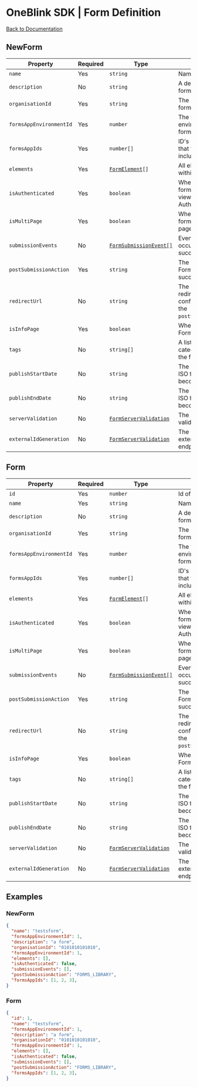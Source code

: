 # OneBlink SDK | Form Definition

[Back to Documentation](../../README.md)

## NewForm

| Property                | Required | Type                                                | Description                                                                              |
| ----------------------- | -------- | --------------------------------------------------- | ---------------------------------------------------------------------------------------- |
| `name`                  | Yes      | `string`                                            | Name of the form.                                                                        |
| `description`           | No       | `string`                                            | A description of the form.                                                               |
| `organisationId`        | Yes      | `string`                                            | The organisation ID the form belong to.                                                  |
| `formsAppEnvironmentId` | Yes      | `number`                                            | The forms app environment ID the form belong to.                                         |
| `formsAppIds`           | Yes      | `number[]`                                          | ID's of any Forms Apps that the form is included in.                                     |
| `elements`              | Yes      | [`FormElement`](../../form-elements/README.md)`[]`  | All elements contained within the form itself.                                           |
| `isAuthenticated`       | Yes      | `boolean`                                           | Whether or not the form can only be viewed by an Authenticated user.                     |
| `isMultiPage`           | Yes      | `boolean`                                           | Whether or not the form contains multiple pages.                                         |
| `submissionEvents`      | No       | [`FormSubmissionEvent[]`](./FormSubmissionEvent.md) | Events that occur/trigger on a valid successful submission.                              |
| `postSubmissionAction`  | Yes      | `string`                                            | The action for the Form to take on a successful submission.                              |
| `redirectUrl`           | No       | `string`                                            | The URL the form will redirect to if configured to do so by the `postSubmissionActions`. |
| `isInfoPage`            | Yes      | `boolean`                                           | Whether or not the Form is an Info Page.                                                 |
| `tags`                  | No       | `string[]`                                          | A list of tags used to categorise or describe the form.                                  |
| `publishStartDate`      | No       | `string`                                            | The date and time (in ISO format) a form becomes available.                              |
| `publishEndDate`        | No       | `string`                                            | The date and time (in ISO format) a form becomes unavailable.                            |
| `serverValidation`      | No       | [`FormServerValidation`](./FormServerValidation.md) | The details of the form validation endpoint.                                             |
| `externalIdGeneration`  | No       | [`FormServerValidation`](./FormServerValidation.md) | The details of the externalId generation endpoint.                                       |

## Form

| Property                | Required | Type                                                | Description                                                                              |
| ----------------------- | -------- | --------------------------------------------------- | ---------------------------------------------------------------------------------------- |
| `id`                    | Yes      | `number`                                            | Id of the form.                                                                          |
| `name`                  | Yes      | `string`                                            | Name of the form.                                                                        |
| `description`           | No       | `string`                                            | A description of the form.                                                               |
| `organisationId`        | Yes      | `string`                                            | The organisation ID the form belong to.                                                  |
| `formsAppEnvironmentId` | Yes      | `number`                                            | The forms app environment ID the form belong to.                                         |
| `formsAppIds`           | Yes      | `number[]`                                          | ID's of any Forms Apps that the form is included in.                                     |
| `elements`              | Yes      | [`FormElement`](../../form-elements/README.md)`[]`  | All elements contained within the form itself.                                           |
| `isAuthenticated`       | Yes      | `boolean`                                           | Whether or not the form can only be viewed by an Authenticated user.                     |
| `isMultiPage`           | Yes      | `boolean`                                           | Whether or not the form contains multiple pages.                                         |
| `submissionEvents`      | No       | [`FormSubmissionEvent[]`](./FormSubmissionEvent.md) | Events that occur/trigger on a valid successful submission.                              |
| `postSubmissionAction`  | Yes      | `string`                                            | The action for the Form to take on a successful submission.                              |
| `redirectUrl`           | No       | `string`                                            | The URL the form will redirect to if configured to do so by the `postSubmissionActions`. |
| `isInfoPage`            | Yes      | `boolean`                                           | Whether or not the Form is an Info Page.                                                 |
| `tags`                  | No       | `string[]`                                          | A list of tags used to categorise or describe the form.                                  |
| `publishStartDate`      | No       | `string`                                            | The date and time (in ISO format) a form becomes available.                              |
| `publishEndDate`        | No       | `string`                                            | The date and time (in ISO format) a form becomes unavailable.                            |
| `serverValidation`      | No       | [`FormServerValidation`](./FormServerValidation.md) | The details of the form validation endpoint.                                             |
| `externalIdGeneration`  | No       | [`FormServerValidation`](./FormServerValidation.md) | The details of the externalId generation endpoint.                                       |

## Examples

### NewForm

```JSON
{
  "name": "testsform",
  "formsAppEnvironmentId": 1,
  "description": "a form",
  "organisationId": "0101010101010",
  "formsAppEnvironmentId": 1,
  "elements": [],
  "isAuthenticated": false,
  "submissionEvents": [],
  "postSubmissionAction": "FORMS_LIBRARY",
  "formsAppIds": [1, 2, 3],
}
```

### Form

```JSON
{
  "id": 1,
  "name": "testsform",
  "formsAppEnvironmentId": 1,
  "description": "a form",
  "organisationId": "0101010101010",
  "formsAppEnvironmentId": 1,
  "elements": [],
  "isAuthenticated": false,
  "submissionEvents": [],
  "postSubmissionAction": "FORMS_LIBRARY",
  "formsAppIds": [1, 2, 3],
}
```
